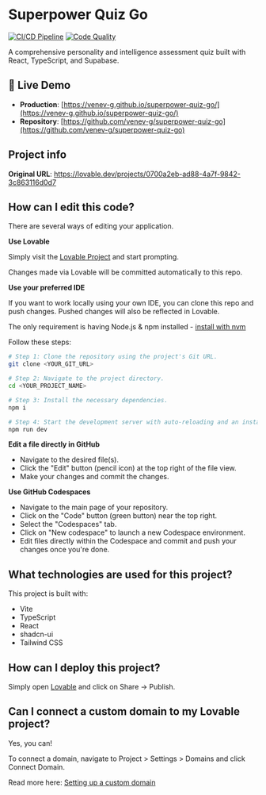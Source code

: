 # Superpower Quiz Go

[![CI/CD Pipeline](https://github.com/venev-g/superpower-quiz-go/actions/workflows/ci-cd.yml/badge.svg)](https://github.com/venev-g/superpower-quiz-go/actions/workflows/ci-cd.yml)
[![Code Quality](https://github.com/venev-g/superpower-quiz-go/actions/workflows/code-quality.yml/badge.svg)](https://github.com/venev-g/superpower-quiz-go/actions/workflows/code-quality.yml)

A comprehensive personality and intelligence assessment quiz built with React, TypeScript, and Supabase.

## 🚀 Live Demo

- **Production**: [https://venev-g.github.io/superpower-quiz-go/](https://venev-g.github.io/superpower-quiz-go/)
- **Repository**: [https://github.com/venev-g/superpower-quiz-go](https://github.com/venev-g/superpower-quiz-go)

## Project info

**Original URL**: https://lovable.dev/projects/0700a2eb-ad88-4a7f-9842-3c863116d0d7

## How can I edit this code?

There are several ways of editing your application.

**Use Lovable**

Simply visit the [Lovable Project](https://lovable.dev/projects/0700a2eb-ad88-4a7f-9842-3c863116d0d7) and start prompting.

Changes made via Lovable will be committed automatically to this repo.

**Use your preferred IDE**

If you want to work locally using your own IDE, you can clone this repo and push changes. Pushed changes will also be reflected in Lovable.

The only requirement is having Node.js & npm installed - [install with nvm](https://github.com/nvm-sh/nvm#installing-and-updating)

Follow these steps:

```sh
# Step 1: Clone the repository using the project's Git URL.
git clone <YOUR_GIT_URL>

# Step 2: Navigate to the project directory.
cd <YOUR_PROJECT_NAME>

# Step 3: Install the necessary dependencies.
npm i

# Step 4: Start the development server with auto-reloading and an instant preview.
npm run dev
```

**Edit a file directly in GitHub**

- Navigate to the desired file(s).
- Click the "Edit" button (pencil icon) at the top right of the file view.
- Make your changes and commit the changes.

**Use GitHub Codespaces**

- Navigate to the main page of your repository.
- Click on the "Code" button (green button) near the top right.
- Select the "Codespaces" tab.
- Click on "New codespace" to launch a new Codespace environment.
- Edit files directly within the Codespace and commit and push your changes once you're done.

## What technologies are used for this project?

This project is built with:

- Vite
- TypeScript
- React
- shadcn-ui
- Tailwind CSS

## How can I deploy this project?

Simply open [Lovable](https://lovable.dev/projects/0700a2eb-ad88-4a7f-9842-3c863116d0d7) and click on Share -> Publish.

## Can I connect a custom domain to my Lovable project?

Yes, you can!

To connect a domain, navigate to Project > Settings > Domains and click Connect Domain.

Read more here: [Setting up a custom domain](https://docs.lovable.dev/tips-tricks/custom-domain#step-by-step-guide)
